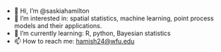 - 👋 Hi, I’m @saskiahamilton
- 👀 I’m interested in: spatial statistics, machine learning, point process models and their applications. 
- 🌱 I’m currently learning: R, python, Bayesian statistics
- 📫 How to reach me: hamish24@wfu.edu

<!---
saskiahamilton/saskiahamilton is a ✨ special ✨ repository because its `README.md` (this file) appears on your GitHub profile.
You can click the Preview link to take a look at your changes.
--->
